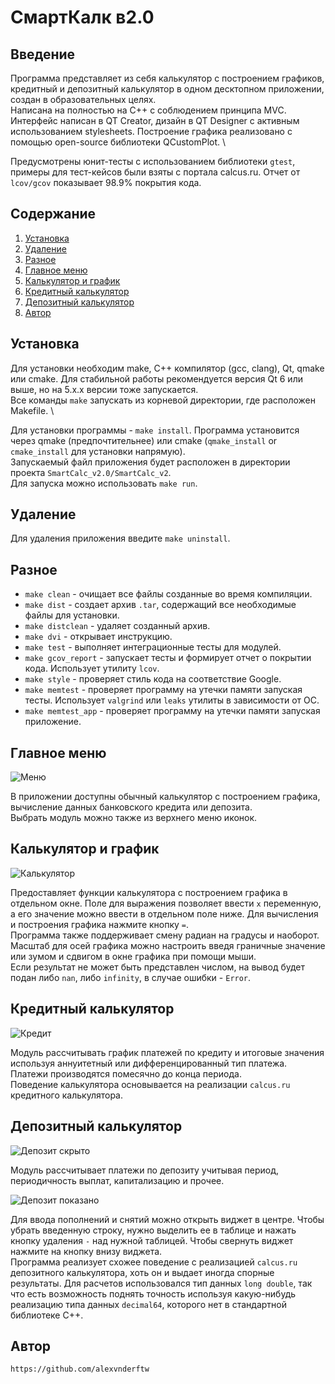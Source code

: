 # СмартКалк в2.0

## Введение

Программа представляет из себя калькулятор с построением графиков, кредитный и депозитный калькулятор в одном десктопном приложении, создан в образовательных целях. \
Написана на полностью на C++ с соблюдением принципа MVC. Интерфейс написан в QT Creator, дизайн в QT Designer с активным использованием stylesheets. Построение графика реализовано с помощью open-source библиотеки QCustomPlot. \

Предусмотрены юнит-тесты с использованием библиотеки `gtest`, примеры для тест-кейсов были взяты с портала calcus.ru. Отчет от `lcov/gcov` показывает 98.9% покрытия кода.

## Содержание

1. [Установка](#установка)
2. [Удаление](#удаление)
3. [Разное](#разное)
4. [Главное меню](#главное-меню)
5. [Калькулятор и график](#калькулятор-и-график)
6. [Кредитный калькулятор](#кредитный-калькулятор)
7. [Депозитный калькулятор](#депозитный-калькулятор)
8. [Автор](#автор)

## Установка

Для установки необходим make, C++ компилятор (gcc, clang), Qt, qmake или cmake. Для стабильной работы рекомендуется версия Qt 6 или выше, но на 5.x.x версии тоже запускается. \
Все команды `make` запускать из корневой директории, где расположен Makefile. \

Для установки программы - `make install`. Программа установится через qmake (предпочтительнее) или cmake (`qmake_install` or `cmake_install` для установки напрямую). \
Запускаемый файл приложения будет расположен в директории проекта `SmartCalc_v2.0/SmartCalc_v2`. \
Для запуска можно использовать `make run`.

## Удаление

Для удаления приложения введите `make uninstall`.

## Разное

- `make clean` - очищает все файлы созданные во время компиляции.
- `make dist` - создает архив `.tar`, содержащий все необходимые файлы для установки.
- `make distclean` - удаляет созданный архив.
- `make dvi` - открывает инструкцию.
- `make test` - выполняет интеграционные тесты для модулей.
- `make gcov_report` - запускает тесты и формирует отчет о покрытии кода. Использует утилиту `lcov`.
- `make style` - проверяет стиль кода на соответствие Google.
- `make memtest` - проверяет программу на утечки памяти запуская тесты. Использует `valgrind` или `leaks` утилиты в зависимости от ОС.
- `make memtest_app` - проверяет программу на утечки памяти запуская приложение.

## Главное меню

![Меню](./misc/images/1_menu.png "Меню")

В приложении доступны обычный калькулятор с построением графика, вычисление данных банковского кредита или депозита. \
Выбрать модуль можно также из верхнего меню иконок.

## Калькулятор и график

![Калькулятор](./misc/images/2_calculator.png "Калькулятор")

Предоставляет функции калькулятора с построением графика в отдельном окне. Поле для выражения позволяет ввести `x` переменную, а его значение можно ввести в отдельном поле ниже. Для вычисления и построения графика нажмите кнопку `=`. \
Программа также поддерживает смену радиан на градусы и наоборот. Масштаб для осей графика можно настроить введя граничные значение или зумом и сдвигом в окне графика при помощи мыши. \
Если результат не может быть представлен числом, на вывод будет подан либо `nan`, либо `infinity`, в случае ошибки - `Error`.

## Кредитный калькулятор

![Кредит](./misc/images/3_credit.png "Кредит")

Модуль рассчитывать график платежей по кредиту и итоговые значения используя аннуитетный или дифференцированный тип платежа. Платежи производятся помесячно до конца периода. \
Поведение калькулятора основывается на реализации `calcus.ru` кредитного калькулятора.

## Депозитный калькулятор

![Депозит скрыто](./misc/images/4_deposit_hide.png "Депозит скрыто")

Модуль рассчитывает платежи по депозиту учитывая период, периодичность выплат, капитализацию и прочее.

![Депозит показано](./misc/images/5_deposit_show.png "Депозит показано")

Для ввода пополнений и снятий можно открыть виджет в центре. Чтобы убрать введенную строку, нужно выделить ее в таблице и нажать кнопку удаления `-` над нужной таблицей. Чтобы свернуть виджет нажмите на кнопку внизу виджета. \
Программа реализует схожее поведение с реализацией `calcus.ru` депозитного калькулятора, хоть он и выдает иногда спорные результаты.
Для расчетов использовался тип данных `long double`, так что есть возможность поднять точность используя какую-нибудь реализацию типа данных `decimal64`, которого нет в стандартной библиотеке C++.

## Автор

`https://github.com/alexvnderftw`